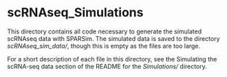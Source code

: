 # scRNAseq_Simulations

This directory contains all code necessary to generate the simulated scRNAseq data with SPARSim.  The simulated data
is saved to the directory _scRNAseq_sim_data/_, though this is empty as the files are too large.

For a short description of each file in this directory, see the Simulating the scRNA-seq data section of the 
README for the _Simulations/_ directory.
